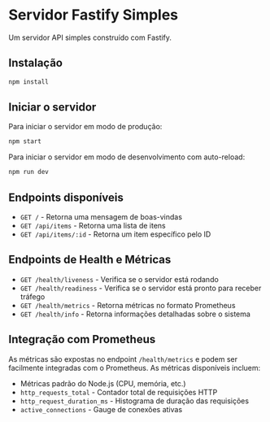 # Servidor Fastify Simples

Um servidor API simples construído com Fastify.

## Instalação

```bash
npm install
```

## Iniciar o servidor

Para iniciar o servidor em modo de produção:

```bash
npm start
```

Para iniciar o servidor em modo de desenvolvimento com auto-reload:

```bash
npm run dev
```

## Endpoints disponíveis

- `GET /` - Retorna uma mensagem de boas-vindas
- `GET /api/items` - Retorna uma lista de itens
- `GET /api/items/:id` - Retorna um item específico pelo ID

## Endpoints de Health e Métricas

- `GET /health/liveness` - Verifica se o servidor está rodando
- `GET /health/readiness` - Verifica se o servidor está pronto para receber tráfego
- `GET /health/metrics` - Retorna métricas no formato Prometheus
- `GET /health/info` - Retorna informações detalhadas sobre o sistema

## Integração com Prometheus

As métricas são expostas no endpoint `/health/metrics` e podem ser facilmente integradas com o Prometheus. As métricas disponíveis incluem:

- Métricas padrão do Node.js (CPU, memória, etc.)
- `http_requests_total` - Contador total de requisições HTTP
- `http_request_duration_ms` - Histograma de duração das requisições
- `active_connections` - Gauge de conexões ativas 